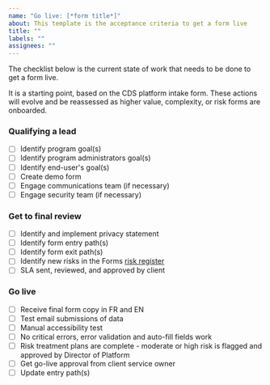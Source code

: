 ```yaml
---
name: "Go live: [*form title*]"
about: This template is the acceptance criteria to get a form live
title: ""
labels: ""
assignees: ""
---
```


The checklist below is the current state of work that needs to be done to get a form live.

It is a starting point, based on the CDS platform intake form. These actions will evolve and be reassessed as higher value, complexity, or risk forms are onboarded.

### Qualifying a lead

- [ ] Identify program goal(s)
- [ ] Identify program administrators goal(s)
- [ ] Identify end-user's goal(s)
- [ ] Create demo form
- [ ] Engage communications team (if necessary)
- [ ] Engage security team (if necessary)

### Get to final review

- [ ] Identify and implement privacy statement
- [ ] Identify form entry path(s)
- [ ] Identify form exit path(s)
- [ ] Identify new risks in the Forms [risk register](https://docs.google.com/spreadsheets/d/1AyDSS2pnGtHtEow4eXx8tRwmExK9lrQJ6WqRAZ0ElEA/edit#gid=0)
- [ ] SLA sent, reviewed, and approved by client

### Go live

- [ ] Receive final form copy in FR and EN
- [ ] Test email submissions of data
- [ ] Manual accessibility test
- [ ] No critical errors, error validation and auto-fill fields work
- [ ] Risk treatment plans are complete - moderate or high risk is flagged and approved by Director of Platform
- [ ] Get go-live approval from client service owner
- [ ] Update entry path(s)
